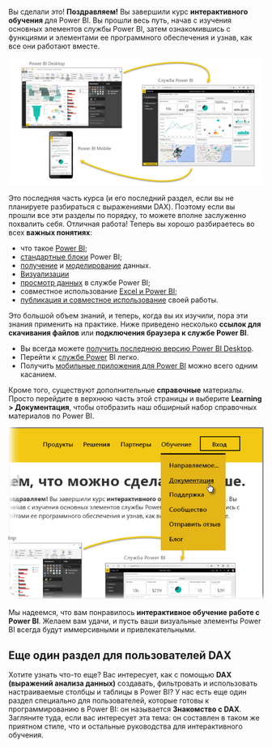 Вы сделали это! **Поздравляем!** Вы завершили курс **интерактивного обучения** для Power BI. Вы прошли весь путь, начав с изучения основных элементов службы Power BI, затем ознакомившись с функциями и элементами ее программного обеспечения и узнав, как все они работают вместе.

![](media/6-5-guided-learning-completion/c0a0_2.png)

Это последняя часть курса (и его последний раздел, если вы не планируете разбираться с выражениями DAX). Поэтому если вы прошли все эти разделы по порядку, то можете вполне заслуженно похвалить себя. Отличная работа! Теперь вы хорошо разбираетесь во всех **важных понятиях**:

* что такое [Power BI](../gettingstarted.yml?tutorial-step=1);
* [стандартные блоки](../gettingstarted.yml?tutorial-step=3) Power BI;
* [получение](../gettingdata.yml?tutorial-step=3) и [моделирование](../modeling.yml?tutorial-step=1) данных.
* [Визуализации](../visualizations.yml?tutorial-step=1)
* [просмотр данных](../exploringdata.yml?tutorial-step=1) в службе Power BI;
* совместное использование [Excel и Power BI](../powerbiandexcel.yml?tutorial-step=1);
* [публикация и совместное использование](../publishingandsharing.yml?tutorial-step=1) своей работы.

Это большой объем знаний, и теперь, когда вы их изучили, пора эти знания применить на практике. Ниже приведено несколько **ссылок для скачивания файлов** или **подключения браузера к службе Power BI**.

* Вы всегда можете [получить последнюю версию Power BI Desktop](https://powerbi.microsoft.com/desktop).
* Перейти к [службе Power](https://powerbi.microsoft.com/) BI легко.
* Получить [мобильные приложения для Power BI](https://powerbi.microsoft.com/mobile/) можно всего одним касанием.

Кроме того, существуют дополнительные **справочные** материалы. Просто перейдите в верхнюю часть этой страницы и выберите **Learning > Документация**, чтобы отобразить наш обширный набор справочных материалов по Power BI.

![](media/6-5-guided-learning-completion/6-5_1.png)

Мы надеемся, что вам понравилось **интерактивное обучение работе с Power BI**. Желаем вам удачи, и пусть ваши визуальные элементы Power BI всегда будут иммерсивными и привлекательными.

## <a name="one-more-section-for-dax-users"></a>Еще один раздел для пользователей DAX
Хотите узнать что-то еще? Вас интересует, как с помощью **DAX (выражений анализа данных)** создавать, фильтровать и использовать настраиваемые столбцы и таблицы в Power BI? У нас есть еще один раздел специально для пользователей, которые готовы к программированию в Power BI: он называется **Знакомство с DAX**. Загляните туда, если вас интересует эта тема: он составлен в таком же приятном стиле, что и остальные руководства для интерактивного обучения.

